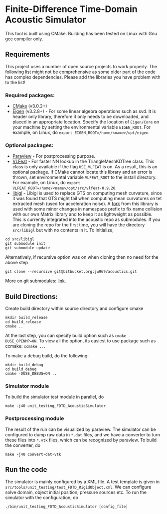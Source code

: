 # Finite-Difference Time-Domain Acoustic Simulator

This tool is built using CMake. Building has been tested on Linux with Gnu gcc compiler only. 

## Requirements

This project uses a number of open source projects to work properly. The following list might not be comprehensive as some older part of the code has complex dependencies. Please add the libraries you have problem with to the list!

### Required packages: 
* [CMake](https://cmake.org/) (v3.0.2+)
* [Eigen](http://eigen.tuxfamily.org/index.php?title=Main_Page) (v3.2.8+) - For some linear algebra operations such as svd. It is header only library, therefore it only needs to be downloaded, and placed in an appropriate location. Specify the location of `Eigen/Core` on your machine by setting the environmental variable `EIGEN_ROOT`. For example, on Linux, do `export EIGEN_ROOT=/home/<name>/opt/eigen`.

### Optional packages: 
* [Paraview](http://www.paraview.org/) - For postprocessing purpose. 
* [VLFeat](http://www.vlfeat.org/index.html) - For faster NN lookup in the TriangleMeshKDTree class. This class is only available if the flag `USE_VLFEAT` is on. As a result, this is an optional package. If CMake cannot locate this library and an error is thrown, set environmental variable `VLFEAT_ROOT` to the install directory. For example, on Linux, do `export VLFEAT_ROOT=/home/<name>/opt/src/vlfeat-0.9.20`.
* [libigl](https://github.com/libigl/libigl) - Libigl is used to replace GTS on computing mesh curvature, since it was found that GTS might fail when computing mean curvatures on tet extracted mesh (used for acceleration noise). A [fork](https://github.com/jhwang7628/libigl) from this library is used with some minor changes in namespace prefix to fix name collision with our own Matrix library and to keep it as lightweight as possible. This is currently integrated into the acoustic repo as submodules. If you are cloning the repo for the first time, you will have the directory `src/libigl` but with no contents in it. To initialize, 
``` 
cd src/libigl
git submodule init
git submodule update
```
Alternatively, if recursive option was on when cloning then no need for the above step
```
git clone --recursive git@bitbucket.org:jw969/acoustics.git
```
More on git submodules: [link](https://git-scm.com/book/en/v2/Git-Tools-Submodules). 

## Build Directions:
Create build directory within source directory and configure cmake
```
mkdir build_release
cd build_release
cmake ..
```
At the last step, you can specify build option such as `cmake -DUSE_OPENMP=ON`. To view all the option, its easiest to use package such as ccmake: `ccmake ..`.

To make a debug build, do the following:
```
mkdir build_debug
cd build_debug
cmake -DUSE_DEBUG=ON ..
```

### Simulator module
To build the simulator test module in parallel, do
```
make -j40 unit_testing_FDTD_AcousticSimulator
```

### Postprocessing module
The result of the run can be visualized by paraview. The simulator can be configured to dump raw data in `*.dat` files, and we have a converter to turn these files into `*.vtk` files, which can be recognized by paraview. To build the converter, do 
```
make -j40 convert-dat-vtk
```

## Run the code
The simulator is mainly configured by a XML file. A test template is given in `src/tools/unit_testing/test_FDTD_RigidObject.xml`. We can configure solve domain, object initial position, pressure sources etc. To run the simulator with the configuration, do 
```
./bin/unit_testing_FDTD_AcousticSimulator [config_file]
```

